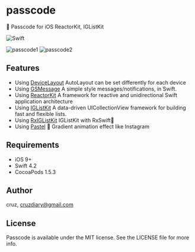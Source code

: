 # passcode
🔑 Passcode for iOS ReactorKit, IGListKit

![Swift](https://img.shields.io/badge/Swift-4.2-orange.svg)

![passcode1](https://media.giphy.com/media/pfOZFhFBI8gla/giphy.gif)
![passcode2](https://media.giphy.com/media/XUNTYzNSC25aM/giphy.gif)

## Features

* Using [DeviceLayout](https://github.com/cruisediary/DeviceLayout) AutoLayout can be set differently for each device
* Using [GSMessage](https://github.com/wxxsw/GSMessages) A simple style messages/notifications, in Swift.
* Using [ReactorKit](https://github.com/devxoul/ReactorKit) A framework for reactive and unidirectional Swift application architecture
* Using [IGListKit](https://github.com/Instagram/IGListKit) A data-driven UICollectionView framework for building fast and flexible lists.
* Using [RxIGListKit](https://github.com/yuzushioh/RxIGListKit) IGListKit with RxSwift🚀
* Using [Pastel](https://github.com/cruisediary/Pastel) 🎨 Gradient animation effect like Instagram


## Requirements

* iOS 9+
* Swift 4.2
* CocoaPods 1.5.3

## Author

cruz, cruzdiary@gmail.com

## License

Passcode is available under the MIT license. See the LICENSE file for more info.
